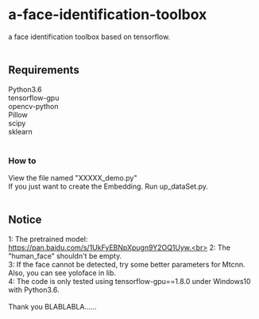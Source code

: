 # a-face-identification-toolbox
a face identification toolbox based on tensorflow.<br>
<br>
## Requirements
Python3.6<br>
tensorflow-gpu<br>
opencv-python<br>
Pillow<br>
scipy<br>
sklearn<br>
<br>
### How to 
View the file named "XXXXX_demo.py"<br>
If you just want to create the Embedding. Run up_dataSet.py.<br>
<br>
## Notice
1: The pretrained model: https://pan.baidu.com/s/1UkFyEBNpXpugn9Y2OQ1Uyw.<br>
2: The "human_face" shouldn't be empty.<br>
3: If the face cannot be detected, try some better parameters for Mtcnn. Also, you can see yoloface in lib. <br>
4: The code is only tested using tensorflow-gpu==1.8.0 under Windows10 with Python3.6.<br>
<br>
Thank you BLABLABLA......

